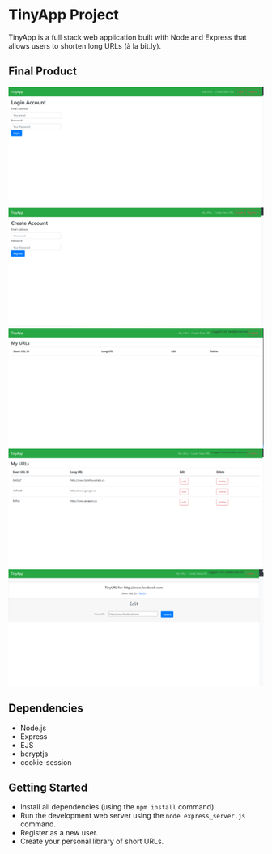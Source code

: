 # TinyApp Project

TinyApp is a full stack web application built with Node and Express that allows users to shorten long URLs (à la bit.ly).

## Final Product

!["Screenshot of login page"](https://github.com/mkim245/tinyapp/blob/master/docs/login-page.PNG?raw=true)
!["screenshotof register page"](https://github.com/mkim245/tinyapp/blob/master/docs/register-page.PNG?raw=true)
!["screenshotof urls page"](https://github.com/mkim245/tinyapp/blob/master/docs/urls-page.PNG?raw=true)
!["screenshotof myURL page"](https://github.com/mkim245/tinyapp/blob/master/docs/myURL-page.PNG?raw=true)
!["screenshotof new URL page"](https://github.com/mkim245/tinyapp/blob/master/docs/newURL-page.PNG?raw=true)

## Dependencies

- Node.js
- Express
- EJS
- bcryptjs
- cookie-session

## Getting Started

- Install all dependencies (using the `npm install` command).
- Run the development web server using the `node express_server.js` command.
- Register as a new user.
- Create your personal library of short URLs.
